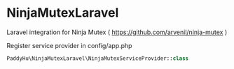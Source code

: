 # NinjaMutexLaravel
Laravel integration for Ninja Mutex ( https://github.com/arvenil/ninja-mutex )

Register service provider in config/app.php
~~~PHP
PaddyHu\NinjaMutexLaravel\NinjaMutexServiceProvider::class
~~~